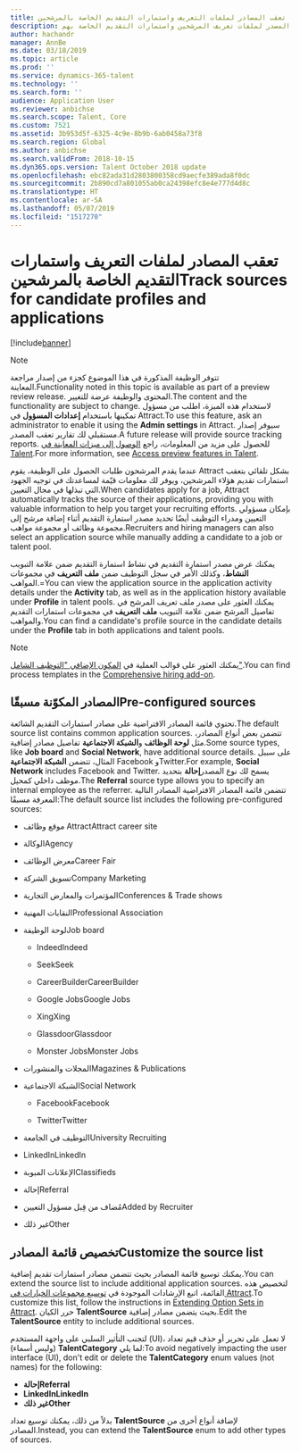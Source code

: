 ```yaml
---
title: تعقب المصادر لملفات التعريف واستمارات التقديم الخاصة بالمرشحين
description: يوفر هذا الموضوع معلومات حول تعقب المصدر لملفات تعريف المرشحين واستمارات التقديم الخاصة بهم.
author: hachandr
manager: AnnBe
ms.date: 03/18/2019
ms.topic: article
ms.prod: ''
ms.service: dynamics-365-talent
ms.technology: ''
ms.search.form: ''
audience: Application User
ms.reviewer: anbichse
ms.search.scope: Talent, Core
ms.custom: 7521
ms.assetid: 3b953d5f-6325-4c9e-8b9b-6ab0458a73f8
ms.search.region: Global
ms.author: anbichse
ms.search.validFrom: 2018-10-15
ms.dyn365.ops.version: Talent October 2018 update
ms.openlocfilehash: ebc82ada31d2803800358cd9aecfe389ada8f0dc
ms.sourcegitcommit: 2b890cd7a801055ab0ca24398efc8e4e777d4d8c
ms.translationtype: HT
ms.contentlocale: ar-SA
ms.lasthandoff: 05/07/2019
ms.locfileid: "1517270"
---
```

# <a name="track-sources-for-candidate-profiles-and-applications"></a><span data-ttu-id="e8cd0-103">تعقب المصادر لملفات التعريف واستمارات التقديم الخاصة بالمرشحين</span><span class="sxs-lookup"><span data-stu-id="e8cd0-103">Track sources for candidate profiles and applications</span></span> 

[!include[banner](../includes/banner.md)]

> [!NOTE] 
> <span data-ttu-id="e8cd0-104">تتوفر الوظيفة المذكورة في هذا الموضوع كجزء من إصدار مراجعة المعاينة.</span><span class="sxs-lookup"><span data-stu-id="e8cd0-104">Functionality noted in this topic is available as part of a preview review release.</span></span> <span data-ttu-id="e8cd0-105">المحتوى والوظيفة عرضة للتغيير.</span><span class="sxs-lookup"><span data-stu-id="e8cd0-105">The content and the functionality are subject to change.</span></span> <span data-ttu-id="e8cd0-106">لاستخدام هذه الميزة، اطلب من مسؤول تمكينها باستخدام **إعدادات المسؤول** في Attract.</span><span class="sxs-lookup"><span data-stu-id="e8cd0-106">To use this feature, ask an administrator to enable it using the **Admin settings** in Attract.</span></span> <span data-ttu-id="e8cd0-107">سيوفر إصدار مستقبلي لك تقارير تعقب المصدر.</span><span class="sxs-lookup"><span data-stu-id="e8cd0-107">A future release will provide source tracking reports.</span></span> <span data-ttu-id="e8cd0-108">للحصول على مزيد من المعلومات، راجع [الوصول إلى ميزات المعاينة في Talent‬](https://docs.microsoft.com/en-us/dynamics365/unified-operations/talent/access-preview-feature).</span><span class="sxs-lookup"><span data-stu-id="e8cd0-108">For more information, see [Access preview features in Talent](https://docs.microsoft.com/en-us/dynamics365/unified-operations/talent/access-preview-feature).</span></span>

<span data-ttu-id="e8cd0-109">عندما يقدم المرشحون طلبات الحصول على الوظيفة، يقوم Attract بشكل تلقائي بتعقب استمارات تقديم هؤلاء المرشحين، ويوفر لك معلومات قيّمة لمساعدتك في توجيه الجهود التي تبذلها في مجال التعيين.</span><span class="sxs-lookup"><span data-stu-id="e8cd0-109">When candidates apply for a job, Attract automatically tracks the source of their applications, providing you with valuable information to help you target your recruiting efforts.</span></span> <span data-ttu-id="e8cd0-110">بإمكان مسؤولي التعيين ومدراء التوظيف أيضًا تحديد مصدر استمارة التقديم أثناء إضافة مرشح إلى مجموعة وظائف أو مجموعة مواهب.‬</span><span class="sxs-lookup"><span data-stu-id="e8cd0-110">Recruiters and hiring managers can also select an application source while manually adding a candidate to a job or talent pool.</span></span>

<span data-ttu-id="e8cd0-111">يمكنك عرض مصدر استمارة التقديم في نشاط استمارة التقديم ضمن علامة التبويب **النشاط**، وكذلك الأمر في سجل التوظيف ضمن **ملف التعريف** في مجموعات المواهب.=</span><span class="sxs-lookup"><span data-stu-id="e8cd0-111">You can view the application source in the application activity details under the **Activity** tab, as well as in the application history available under **Profile** in talent pools.</span></span> <span data-ttu-id="e8cd0-112">يمكنك العثور على مصدر ملف تعريف المرشح في تفاصيل المرشح ضمن علامة التبويب **ملف التعريف** في مجموعات استمارات التقديم والمواهب.</span><span class="sxs-lookup"><span data-stu-id="e8cd0-112">You can find a candidate's profile source in the candidate details under the **Profile** tab in both applications and talent pools.</span></span>

> [!NOTE] 
> <span data-ttu-id="e8cd0-113">يمكنك العثور على قوالب العملية في [المكون الإضافي "التوظيف الشامل"](https://docs.microsoft.com/en-us/dynamics365/unified-operations/talent/attract-comprehensive-hiring).</span><span class="sxs-lookup"><span data-stu-id="e8cd0-113">You can find process templates in the [Comprehensive hiring add-on](https://docs.microsoft.com/en-us/dynamics365/unified-operations/talent/attract-comprehensive-hiring).</span></span>

## <a name="pre-configured-sources"></a><span data-ttu-id="e8cd0-114">المصادر المكوّنة مسبقًا</span><span class="sxs-lookup"><span data-stu-id="e8cd0-114">Pre-configured sources</span></span>

<span data-ttu-id="e8cd0-115">تحتوي قائمة المصادر الافتراضية على مصادر استمارات التقديم الشائعة.</span><span class="sxs-lookup"><span data-stu-id="e8cd0-115">The default source list contains common application sources.</span></span> <span data-ttu-id="e8cd0-116">تتضمن بعض أنواع المصادر، مثل **لوحة الوظائف** و**الشبكة الاجتماعية** تفاصيل مصادر إضافية.</span><span class="sxs-lookup"><span data-stu-id="e8cd0-116">Some source types, like **Job board** and **Social Network**, have additional source details.</span></span> <span data-ttu-id="e8cd0-117">على سبيل المثال، تتضمن **الشبكة الاجتماعية** Facebook وTwitter.</span><span class="sxs-lookup"><span data-stu-id="e8cd0-117">For example, **Social Network** includes Facebook and Twitter.</span></span> <span data-ttu-id="e8cd0-118">يسمح لك نوع المصدر**إحالة‬** بتحديد موظف داخلي كمحيل.</span><span class="sxs-lookup"><span data-stu-id="e8cd0-118">The **Referral** source type allows you to specify an internal employee as the referrer.</span></span> <span data-ttu-id="e8cd0-119">تتضمن قائمة المصادر الافتراضية المصادر التالية المعرفة مسبقًا:</span><span class="sxs-lookup"><span data-stu-id="e8cd0-119">The default source list includes the following pre-configured sources:</span></span>

-   <span data-ttu-id="e8cd0-120">موقع وظائف Attract</span><span class="sxs-lookup"><span data-stu-id="e8cd0-120">Attract career site</span></span>

-   <span data-ttu-id="e8cd0-121">الوكالة</span><span class="sxs-lookup"><span data-stu-id="e8cd0-121">Agency</span></span>

-   <span data-ttu-id="e8cd0-122">معرض الوظائف</span><span class="sxs-lookup"><span data-stu-id="e8cd0-122">Career Fair</span></span>

-   <span data-ttu-id="e8cd0-123">تسويق الشركة</span><span class="sxs-lookup"><span data-stu-id="e8cd0-123">Company Marketing</span></span>

-   <span data-ttu-id="e8cd0-124">المؤتمرات والمعارض التجارية</span><span class="sxs-lookup"><span data-stu-id="e8cd0-124">Conferences & Trade shows</span></span>

-   <span data-ttu-id="e8cd0-125">النقابات المهنية</span><span class="sxs-lookup"><span data-stu-id="e8cd0-125">Professional Association</span></span>

-   <span data-ttu-id="e8cd0-126">لوحة الوظيفة</span><span class="sxs-lookup"><span data-stu-id="e8cd0-126">Job board</span></span>

    -   <span data-ttu-id="e8cd0-127">Indeed</span><span class="sxs-lookup"><span data-stu-id="e8cd0-127">Indeed</span></span>

    -   <span data-ttu-id="e8cd0-128">Seek</span><span class="sxs-lookup"><span data-stu-id="e8cd0-128">Seek</span></span>

    -   <span data-ttu-id="e8cd0-129">CareerBuilder</span><span class="sxs-lookup"><span data-stu-id="e8cd0-129">CareerBuilder</span></span>

    -   <span data-ttu-id="e8cd0-130">Google Jobs</span><span class="sxs-lookup"><span data-stu-id="e8cd0-130">Google Jobs</span></span>

    -   <span data-ttu-id="e8cd0-131">Xing</span><span class="sxs-lookup"><span data-stu-id="e8cd0-131">Xing</span></span>

    -   <span data-ttu-id="e8cd0-132">Glassdoor</span><span class="sxs-lookup"><span data-stu-id="e8cd0-132">Glassdoor</span></span>

    -   <span data-ttu-id="e8cd0-133">Monster Jobs</span><span class="sxs-lookup"><span data-stu-id="e8cd0-133">Monster Jobs</span></span>

-   <span data-ttu-id="e8cd0-134">المجلات والمنشورات</span><span class="sxs-lookup"><span data-stu-id="e8cd0-134">Magazines & Publications</span></span>

-   <span data-ttu-id="e8cd0-135">الشبكة الاجتماعية</span><span class="sxs-lookup"><span data-stu-id="e8cd0-135">Social Network</span></span>

    -   <span data-ttu-id="e8cd0-136">Facebook</span><span class="sxs-lookup"><span data-stu-id="e8cd0-136">Facebook</span></span>

    -   <span data-ttu-id="e8cd0-137">Twitter</span><span class="sxs-lookup"><span data-stu-id="e8cd0-137">Twitter</span></span>

-   <span data-ttu-id="e8cd0-138">التوظيف في الجامعة</span><span class="sxs-lookup"><span data-stu-id="e8cd0-138">University Recruiting</span></span>

-   <span data-ttu-id="e8cd0-139">LinkedIn</span><span class="sxs-lookup"><span data-stu-id="e8cd0-139">LinkedIn</span></span>

-   <span data-ttu-id="e8cd0-140">الإعلانات المبوبة</span><span class="sxs-lookup"><span data-stu-id="e8cd0-140">Classifieds</span></span>

-   <span data-ttu-id="e8cd0-141">إحالة</span><span class="sxs-lookup"><span data-stu-id="e8cd0-141">Referral</span></span>

-   <span data-ttu-id="e8cd0-142">مُضاف من قِبل مسؤول التعيين</span><span class="sxs-lookup"><span data-stu-id="e8cd0-142">Added by Recruiter</span></span>

-   <span data-ttu-id="e8cd0-143">‏‏غير ذلك</span><span class="sxs-lookup"><span data-stu-id="e8cd0-143">Other</span></span>

## <a name="customize-the-source-list"></a><span data-ttu-id="e8cd0-144">تخصيص قائمة المصادر</span><span class="sxs-lookup"><span data-stu-id="e8cd0-144">Customize the source list</span></span> 

<span data-ttu-id="e8cd0-145">يمكنك توسيع قائمة المصادر بحيث تتضمن مصادر استمارات تقديم إضافية.</span><span class="sxs-lookup"><span data-stu-id="e8cd0-145">You can extend the source list to include additional application sources.</span></span> <span data-ttu-id="e8cd0-146">لتخصيص هذه القائمة، اتبع الإرشادات الموجودة في [توسيع مجموعات الخيارات في Attract‬](https://docs.microsoft.com/en-us/dynamics365/unified-operations/talent/extensibility-attract#extending-option-sets-in-attract).</span><span class="sxs-lookup"><span data-stu-id="e8cd0-146">To customize this list, follow the instructions in [Extending Option Sets in Attract](https://docs.microsoft.com/en-us/dynamics365/unified-operations/talent/extensibility-attract#extending-option-sets-in-attract).</span></span> <span data-ttu-id="e8cd0-147">حرر الكيان **TalentSource‎** بحيث يتضمن مصادر إضافية.</span><span class="sxs-lookup"><span data-stu-id="e8cd0-147">Edit the **TalentSource** entity to include additional sources.</span></span> 

<span data-ttu-id="e8cd0-148">لتجنب التأثير السلبي على واجهة المستخدم (UI)، لا تعمل على تحرير أو حذف قيم تعداد (وليس أسماء) **TalentCategory** لما يلي:</span><span class="sxs-lookup"><span data-stu-id="e8cd0-148">To avoid negatively impacting the user interface (UI), don't edit or delete the **TalentCategory** enum values (not names) for the following:</span></span>

- <span data-ttu-id="e8cd0-149">**إحالة**</span><span class="sxs-lookup"><span data-stu-id="e8cd0-149">**Referral**</span></span>
- <span data-ttu-id="e8cd0-150">**LinkedIn**</span><span class="sxs-lookup"><span data-stu-id="e8cd0-150">**LinkedIn**</span></span>
- <span data-ttu-id="e8cd0-151">**‏‏غير ذلك**</span><span class="sxs-lookup"><span data-stu-id="e8cd0-151">**Other**</span></span>

<span data-ttu-id="e8cd0-152">بدلاً من ذلك، يمكنك توسيع تعداد **TalentSource** لإضافة أنواع أخرى من المصادر.</span><span class="sxs-lookup"><span data-stu-id="e8cd0-152">Instead, you can extend the **TalentSource** enum to add other types of sources.</span></span>
